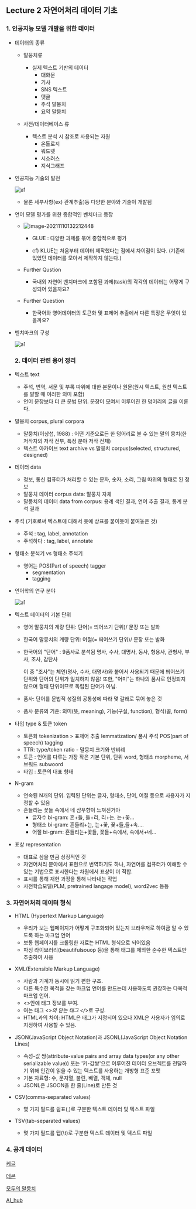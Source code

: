 ## Lecture 2 자연어처리 데이터 기초

### 1. 인공지능 모델 개발을 위한 데이터

- 데이터의 종류

  - 말뭉치류
    - 실제 텍스트 기반의 데이터
      - 대화문
      - 기사
      - SNS 텍스트
      - 댓글
      - 주석 말뭉치
      - 요약 말뭉치

  - 사전/데이터베이스 류
    - 텍스트 분석 시 참조로 사용되는 자원
      - 온톨로지
      - 워드넷
      - 시소러스
      - 지식그래프

- 인공지능 기술의 발전

  ![a1](https://user-images.githubusercontent.com/87477828/141049022-c7a03847-59ba-4cad-9a67-930369a9159e.png)

  - 물론 세부사항(ex) 관계추출)등 다양한 분야와 기술이 개발됨

- 언어 모델 평가를 위한 종합적인 벤치마크 등장

  - ![image-20211110132212448](C:\Users\singo\AppData\Roaming\Typora\typora-user-images\image-20211110132212448.png)

    - GLUE : 다양한 과제를 묶어 종합적으로 평가

    - cf) KLUE는 처음부터 데이터 제작했다는 점에서 차이점이 있다. (기존에 있었던 데이터를 모아서 제작하지 않는다.)

  - Further Qustion
    - 국내외 자연어 벤치마크에 포함된 과제(task)의 각각의 데이터는 어떻게 구성되어 있을까요?

  - Further Question
    - 한국어와 영어데이터의 토큰화 및 표제어 추출에서 다른 특징은 무엇이 있을까요?

- 벤치마크의 구성

  ![a1](https://user-images.githubusercontent.com/87477828/141050413-b0e55ec0-91dc-4432-bacf-41fa4fd57ca1.png)

  ### 2. 데이터 관련 용어 정리

- 텍스트 text
  - 주석, 번역, 서문 및 부록 따위에 대한 본문이나 원문(원시 텍스트, 원천 텍스트를 말할 때 이러한 의미 포함)
  - 언어 문장보다 더 큰 문법 단위. 문장이 모여서 이루어진 한 덩어리의 글을 이룬다.

- 말뭉치 corpus, plural corpora
  - 말뭉치(이상섭, 1988) : 어떤 기준으로든 한 덩어리로 볼 수 있는 말의 뭉치(한 저작자의 저작 전부, 특정 분야 저작 전체)
  - 텍스트 아카이브 text archive vs 말뭉치 corpus(selected, structured, designed)

- 데이터 data
  - 정보, 통신 컴퓨터가 처리할 수 있는 문자, 숫자, 소리, 그림 따위의 형태로 된 정보
  - 말뭉치 데이터 corpus data: 말뭉치 자체
  - 말뭉치의 데이터 data from corpus: 용례 색인 결과, 연어 추출 결과, 통계 분석 결과

- 주석 (기호로써 텍스트에 대해서 옷에 상표를 붙이듯이 붙여놓은 것)
  - 주석 : tag, label, annotation
  - 주석하다 : tag, label, annotate

- 형태소 분석기 vs 형태소 주석기
  - 영어는 POS(Part of speech) tagger
    - segmentation
    - tagging

- 언어학의 연구 분야

  ![a1](https://user-images.githubusercontent.com/87477828/141052331-30624197-9ba4-4c7b-bd92-265bcc99a4c2.png)

- 텍스트 데이터의 기본 단위

  - 영어 말뭉치의 계량 단위: 단어(= 띄어쓰기 단위)/ 문장 또는 발화

  - 한국어 말뭉치의 계량 단위: 어절(= 띄어쓰기 단위)/ 문장 또는 발화

  - 한국어의 "단어" : 9품사로 분석됨 명사, 수사, 대명사, 동사, 형용사, 관형사, 부사, 조사, 감탄사

    이 중 "조사"는 체언(명사, 수사, 대명사)와 붙어서 사용되기 때문에 띄어쓰기 단위와 단어의 단위가 일치하지 않음! 또한, "어미"는 하나의 품사로 인정되지 않으며 형태 단위이므로 독립된 단어가 아님.

  - 품사: 단어를 문법적 성질의 공통성에 따라 몇 갈래로 묶어 놓은 것
  - 품사 분류의 기준: 의미(뜻, meaning), 기능(구실, function), 형식(꼴, form)

- 타입 type & 토큰 token
  - 토큰화 tokenization > 표제어 추출 lemmatization/ 품사 주석 POS(part of speech) tagging
  - TTR: type/token ratio - 말뭉치 크기와 반비례
  - 토큰 : 언어를 다루는 가장 작은 기본 단위, 단위 word, 형태소 morpheme, 서브워드 subwoord
  - 타입 : 토큰의 대표 형태

- N-gram
  - 연속된 N개의 단위. 입력된 단위는 글자, 형태소, 단어, 어절 등으로 사용자가 지정할 수 있음
  - 흔들리는 꽃들 속에서 네 샴푸향이 느껴진거야
    - 글자수 bi-gram: 흔+들, 들+리, 리+는. 는+꽃...
    - 형태소 bi-gram: 흔들리+는, 는+꽃, 꽃+들,들+속....
    - 어절 bi-gram: 흔들리는+꽃들, 꽃들+속에서, 속에서+네...

- 표상 representation
  - 대표로 삼을 만큼 상징적인 것
  - 자연어처리 분야에서 표현으로 번역하기도 하나, 자연어를 컴퓨터가 이해할 수 있는 기법으로 표시한다는 차원에서 표상이 더 적합.
  - 표시를 통해 재현 과정을 통해 나타내는 작업
  - 사전학습모델(PLM, pretrained langage model), word2vec  등등

### 3. 자연어처리 데이터 형식

- HTML (Hypertext Markup Language)
  - 우리가 보는 웹페이지가 어떻게 구조화되어 있는지 브라우저로 하여금 알 수 있도록 하는 마크업 언어
  - 보통 웹페이지를 크롤링한 자료는 HTML 형식으로 되어있음
  - 파싱 라이브러리(beautifulsouop 등)을 통해 태그를 제외한 순수한 텍스트만 추출하여 사용

- XML(Extensible Markup Language)
  - 사람과 기계가 동시에 읽기 편한 구조.
  - 다른 특수한 목적을 갖는 마크업 언어를 만드는데 사용하도록 권장하는 다목적 마크업 언어.
  - <>안에 태그 정보를 부여.
  - 여는 태그 <*>와 닫는 태그 </*>로 구성.
  - HTML과의 차이: HTML은 태그가 지정되어 있으나 XML은 사용자가 임의로 지정하여 사용할 수 있음.

- JSON(JavaScript Object Notation)과 JSONL(JavaScript Object Notation Lines)
  - 속성-값 쌍(attribute-value pairs and array data types(or any other serializable value)) 또는 '키-값쌍'으로 이루어진 데이터 오브젝트를 전달하기  위해 인간이 읽을 수 있는 텍스트를 사용하는 개방형 표준 포맷
  - 기본 자료형: 수, 문자열, 불린, 배열, 객체, null
  - JSONL은 JSOON을 한 줄(Line)로 만든 것

- CSV(comma-separated values)
  - 몇 가지 필드를 쉼표(,)로 구분한 텍스트 데이터 및 텍스트 파일

- TSV(tab-separated values)
  - 몇 가지 필드를 탭(\t)로 구분한 텍스트 데이터 및 텍스트 파일

### 4. 공개 데이터

[케글](https://www.kaggle.com/)

[데콘](https://dacon.io/)

[모두의 말뭉치](https://coorpus.korean.go.kr/)

[AI_hub](https://aihub.or.kr)

